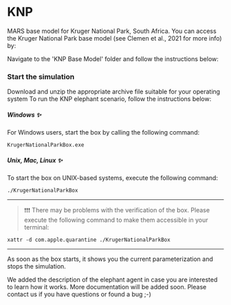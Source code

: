 # KNP
MARS base model for Kruger National Park, South Africa.
You can access the Kruger National Park base model (see Clemen et al., 2021 for more info) by:

Navigate to the 'KNP Base Model' folder and follow the instructions below:

### Start the simulation

Download and unzip the appropriate archive file suitable for your operating system
To run the KNP elephant scenario, follow the instructions below: 

##### Windows &#10024;
For Windows users, start the box by calling the following command:
```shell script
KrugerNationalParkBox.exe
```
    
##### Unix, Mac, Linux &#10024;

To start the box on UNIX-based systems, execute the following command:

```shell script
./KrugerNationalParkBox
```

 ---
> &#10071;&#10071;&#10071; There may be problems with the verification of the box. Please execute the following command to make them accessible in your terminal:
 ```shell script
xattr -d com.apple.quarantine ./KrugerNationalParkBox
```
---
As soon as the box starts, it shows you the current parameterization and stops the simulation. 

We added the description of the elephant agent in case you are interested to learn how it works.
More documentation will be added soon. Please contact us if you have questions or found a bug ;-)
